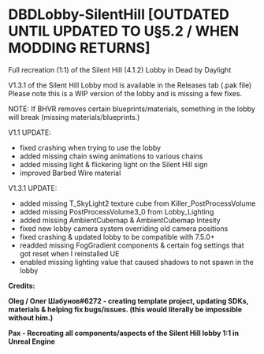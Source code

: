 # DBDLobby-SilentHill [OUTDATED UNTIL UPDATED TO U§5.2 / WHEN MODDING RETURNS]

Full recreation (1:1) of the Silent Hill (4.1.2) Lobby in Dead by Daylight

V1.3.1 of the Silent Hill Lobby mod is available in the Releases tab (.pak file) <br>
Please note this is a WIP version of the lobby and is missing a few fixes.

NOTE: If BHVR removes certain blueprints/materials, something in the lobby will break (missing materials/blueprints.) <br>

V1.1 UPDATE:

- fixed crashing when trying to use the lobby
- added missing chain swing animations to various chains
- added missing light & flickering light on the Silent Hill sign
- improved Barbed Wire material

V1.3.1 UPDATE:

- added missing T_SkyLight2 texture cube from Killer_PostProcessVolume
- added missing PostProcessVolume3_0 from Lobby_Lighting
- added missing AmbientCubemap & AmbientCubemap Intesity
- fixed new lobby camera system overriding old camera positions
- fixed crashing & updated lobby to be compatible with 7.5.0+
- readded missing FogGradient components & certain fog settings that got reset when I reinstalled UE
- enabled missing lighting value that caused shadows to not spawn in the lobby

**Credits:**

**Oleg / Олег Шабунов#6272 - creating template project, updating SDKs, materials & helping fix bugs/issues. (this would literally be impossible without him.)** <br>

**Pax - Recreating all components/aspects of the Silent Hill lobby 1:1 in Unreal Engine**
